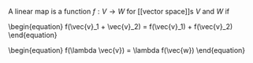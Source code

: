 A linear map is a function $f: V \to W$ for [[vector space]]s $V$ and $W$ if

\begin{equation}
f(\vec{v}_1 + \vec{v}_2) = f(\vec{v}_1) + f(\vec{v}_2)
\end{equation}

\begin{equation}
f(\lambda \vec{v}) = \lambda f(\vec{w})
\end{equation}